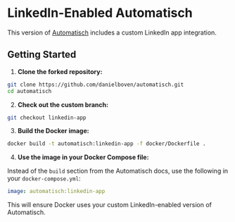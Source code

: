 # LinkedIn-Enabled Automatisch

This version of [Automatisch](https://github.com/automatisch/automatisch) includes a custom LinkedIn app integration.

## Getting Started

1. **Clone the forked repository:**

```bash
git clone https://github.com/danielboven/automatisch.git
cd automatisch
````

2. **Check out the custom branch:**

```bash
git checkout linkedin-app
```

3. **Build the Docker image:**

```bash
docker build -t automatisch:linkedin-app -f docker/Dockerfile .
```

4. **Use the image in your Docker Compose file:**

Instead of the `build` section from the Automatisch docs, use the following in your `docker-compose.yml`:

```yaml
image: automatisch:linkedin-app
```

This will ensure Docker uses your custom LinkedIn-enabled version of Automatisch.

